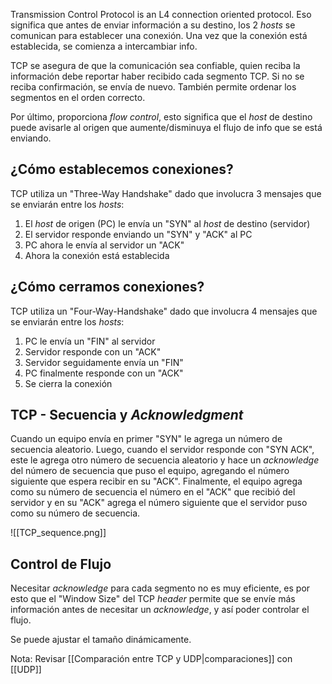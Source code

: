 Transmission Control Protocol is an L4 connection oriented protocol.
Eso significa que antes de enviar información a su destino, los 2 *hosts* se comunican para establecer una conexión. Una vez que la conexión está establecida, se comienza a intercambiar info.

TCP se asegura de que la comunicación sea confiable, quien reciba la información debe reportar haber recibido cada segmento TCP. Si no se reciba confirmación, se envía de nuevo. 
También permite ordenar los segmentos en el orden correcto. 

Por último, proporciona *flow control*, esto significa que el *host* de destino puede avisarle al origen que aumente/disminuya el flujo de info que se está enviando.


## ¿Cómo establecemos conexiones?

TCP utiliza un "Three-Way Handshake" dado que involucra 3 mensajes que se enviarán entre los *hosts*:
1. El *host* de origen (PC) le envía un "SYN" al *host* de destino (servidor)
2. El servidor responde enviando un "SYN" y "ACK" al PC
3. PC ahora le envía al servidor un "ACK"
4. Ahora la conexión está establecida


## ¿Cómo cerramos conexiones?

TCP utiliza un "Four-Way-Handshake" dado que involucra 4 mensajes que se enviarán entre los *hosts*:
1. PC le envía un "FIN" al servidor
2. Servidor responde con un "ACK"
3. Servidor seguidamente envía un "FIN"
4. PC finalmente responde con un "ACK"
5. Se cierra la conexión 



## TCP - Secuencia y *Acknowledgment*

Cuando un equipo envía en primer "SYN" le agrega un número de secuencia aleatorio. Luego, cuando el servidor responde con "SYN ACK", este le agrega otro número de secuencia aleatorio y hace un *acknowledge* del número de secuencia que puso el equipo, agregando el número siguiente que espera recibir en su "ACK".
Finalmente, el equipo agrega como su número de secuencia el número en el "ACK" que recibió del servidor y en su "ACK" agrega el número siguiente que el servidor puso como su número de secuencia.

![[TCP_sequence.png]]




## Control de Flujo

Necesitar *acknowledge* para cada segmento no es muy eficiente, es por esto que el "Window Size" del TCP *header* permite que se envíe más información antes de necesitar un *acknowledge*, y así poder controlar el flujo.

Se puede ajustar el tamaño dinámicamente.


Nota: Revisar [[Comparación entre TCP y UDP|comparaciones]] con [[UDP]]